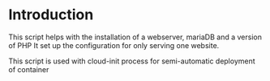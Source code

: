 # Introduction

This script helps with the installation of a webserver, mariaDB and a version of PHP
It set up the configuration for only serving one website.

This script is used with cloud-init process for semi-automatic deployment of container

